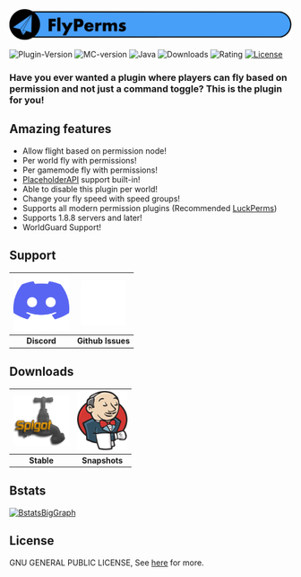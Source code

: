 ![FlyPerms](resource/FlyPerms.png)

![Plugin-Version](https://img.shields.io/spiget/version/83432?label=version)
![MC-version](https://img.shields.io/badge/minecraft-java%20edition%201.8.8%2B-blueviolet)
![Java](https://img.shields.io/badge/java-version%208%2B%20-orange)
![Downloads](https://img.shields.io/spiget/downloads/83432?label=downloads)
![Rating](https://img.shields.io/spiget/rating/83432?label=rating)
[![License](https://img.shields.io/github/license/benwoo1110/FlyPerms)](LICENSE)

### Have you ever wanted a plugin where players can fly based on permission and not just a command toggle? This is the plugin for you!

## Amazing features
* Allow flight based on permission node!
* Per world fly with permissions!
* Per gamemode fly with permissions!
* [PlaceholderAPI](https://www.spigotmc.org/resources/placeholderapi.6245/) support built-in!
* Able to disable this plugin per world!
* Change your fly speed with speed groups!
* Supports all modern permission plugins (Recommended [LuckPerms](https://luckperms.net/download))
* Supports 1.8.8 servers and later!
* WorldGuard Support!

## Support
| <a href="https://discord.gg/Be59ehc"/> <img src="/.github/Icons/Discord.svg" width="100" height="100" /> | <a href="https://github.com/benwoo1110/FlyPerms/issues"><img src="/.github/Icons/Github.png" width="80" height="80" /> |
| :-: | :-: |
| **Discord** | **Github Issues** |

## Downloads
| <a href="https://www.spigotmc.org/resources/flyperms.83432/"/><img src="/.github/Icons/Spigot.png" width="100" height="90" /> | <a href="https://ci.benergy10.dev/job/FlyPerms/"><img src="/.github/Icons/Jenkins.svg" width="90" height="105" />
| :-: | :-: |
| **Stable** | **Snapshots** |

## Bstats
[![BstatsBigGraph](https://bstats.org/signatures/bukkit/FlyPerms.svg)](https://bstats.org/plugin/bukkit/FlyPerms/8745)

## License
GNU GENERAL PUBLIC LICENSE, See [here](LICENSE) for more.

